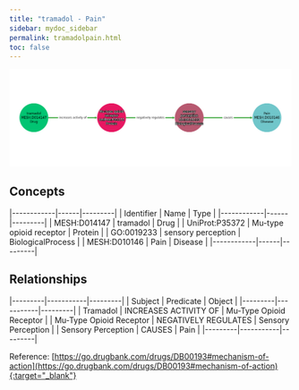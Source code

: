 ```yaml
---
title: "tramadol - Pain"
sidebar: mydoc_sidebar
permalink: tramadolpain.html
toc: false 
---
```


![Path Visualization](/images/tramadolpain.png)

## Concepts

|------------|------|---------|
| Identifier | Name | Type    |
|------------|------|---------|
| MESH:D014147 | tramadol | Drug |
| UniProt:P35372 | Mu-type opioid receptor | Protein |
| GO:0019233 | sensory perception | BiologicalProcess |
| MESH:D010146 | Pain | Disease |
|------------|------|---------|

## Relationships

|---------|-----------|---------|
| Subject | Predicate | Object  |
|---------|-----------|---------|
| Tramadol | INCREASES ACTIVITY OF | Mu-Type Opioid Receptor |
| Mu-Type Opioid Receptor | NEGATIVELY REGULATES | Sensory Perception |
| Sensory Perception | CAUSES | Pain |
|---------|-----------|---------|

Reference: [https://go.drugbank.com/drugs/DB00193#mechanism-of-action](https://go.drugbank.com/drugs/DB00193#mechanism-of-action){:target="_blank"}